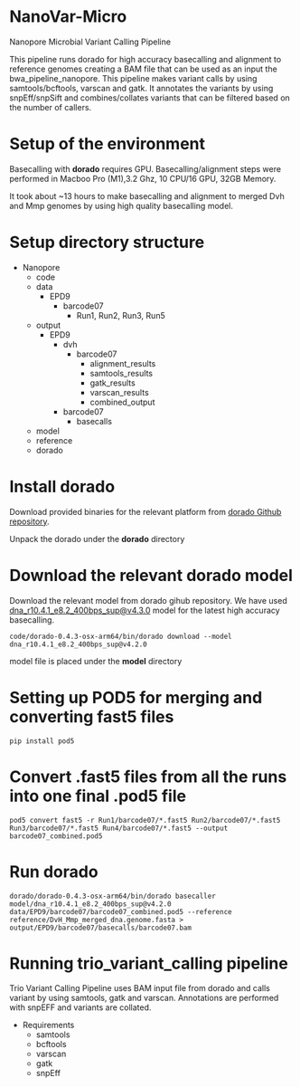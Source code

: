 # NanoVar-Micro
 Nanopore Microbial Variant Calling Pipeline

This pipeline runs dorado for high accuracy basecalling and alignment to reference genomes creating a BAM file that can be used as an input the bwa_pipeline_nanopore. This pipeline makes variant calls by using samtools/bcftools, varscan and gatk. It annotates the variants by using snpEff/snpSift and combines/collates variants that can be filtered based on the number of callers. 

# Setup of the environment
Basecalling with **dorado** requires GPU. Basecalling/alignment steps were performed in Macboo Pro (M1),3.2 Ghz, 10 CPU/16 GPU, 32GB Memory.

It took about ~13 hours to make basecalling and alignment to merged Dvh and Mmp genomes by using high quality basecalling model.

# Setup directory structure
- Nanopore
    - code
    - data
        - EPD9
            - barcode07
                - Run1, Run2, Run3, Run5
    - output
        - EPD9
            - dvh
                - barcode07
                    - alignment_results
                    - samtools_results
                    - gatk_results
                    - varscan_results
                    - combined_output
            - barcode07
                - basecalls
    - model
    - reference
    - dorado

# Install dorado
Download provided binaries for the relevant platform from [dorado Github repository](https://github.com/nanoporetech/dorado).

Unpack the dorado under the **dorado** directory

# Download the relevant dorado model
Download the relevant model from dorado gihub repository. We have used dna_r10.4.1_e8.2_400bps_sup@v4.3.0 model for the latest high accuracy basecalling.

    code/dorado-0.4.3-osx-arm64/bin/dorado download --model dna_r10.4.1_e8.2_400bps_sup@v4.2.0

model file is placed under the **model** directory

# Setting up POD5 for merging and converting fast5 files
    pip install pod5


# Convert .fast5 files from all the runs into one final .pod5 file
    pod5 convert fast5 -r Run1/barcode07/*.fast5 Run2/barcode07/*.fast5 Run3/barcode07/*.fast5 Run4/barcode07/*.fast5 --output barcode07_combined.pod5

# Run dorado
    dorado/dorado-0.4.3-osx-arm64/bin/dorado basecaller model/dna_r10.4.1_e8.2_400bps_sup@v4.2.0 data/EPD9/barcode07/barcode07_combined.pod5 --reference reference/DvH_Mmp_merged_dna.genome.fasta > output/EPD9/barcode07/basecalls/barcode07.bam

# Running trio_variant_calling pipeline
Trio Variant Calling Pipeline uses BAM input file from dorado and calls variant by using samtools, gatk and varscan. Annotations are performed with snpEFF and variants are collated.
- Requirements
    - samtools
    - bcftools
    - varscan
    - gatk
    - snpEff
    
        
